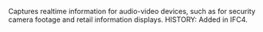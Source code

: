 Captures realtime information for audio-video devices, such as for security camera footage and retail information displays. HISTORY: Added in IFC4.
